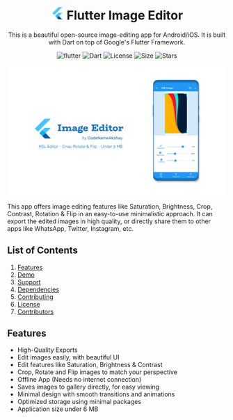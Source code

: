 # <div align="center"><img src="android/app/src/main/res/mipmap-xxhdpi/ic_launcher.png" alt="icon" width=30> Flutter Image Editor</div>

<div align="center">This is a beautiful open-source image-editing app for Android/iOS. It is built with Dart on top of Google's Flutter Framework.


![flutter](https://img.shields.io/badge/Flutter-Framework-green?logo=flutter)
![Dart](https://img.shields.io/badge/Dart-Language-blue?logo=dart)
![License](https://img.shields.io/github/license/codenameakshay/image-editor)
![Size](https://img.shields.io/github/repo-size/codenameakshay/image-editor?color=green)
![Stars](https://img.shields.io/github/stars/codenameakshay/image-editor)


</div>
<a><img alt='Prism UI Mockup' src='demo/ImageMockup.png'/></a>

This app offers image editing features like Saturation, Brightness, Crop, Contrast, Rotation & Flip in an easy-to-use minimalistic approach. It can export the edited images in high quality, or directly share them to other apps like WhatsApp, Twitter, Instagram, etc.

## List of Contents

1. [Features](#features)
2. [Demo](#demo)
3. [Support](#support)
4. [Dependencies](#dependencies)
5. [Contributing](#contributing)
6. [License](#license)
7. [Contributors](#contributors)

## Features

- High-Quality Exports
- Edit images easily, with beautiful UI
- Edit features like Saturation, Brightness & Contrast
- Crop, Rotate and Flip images to match your perspective
- Offline App (Needs no internet connection)
- Saves images to gallery directly, for easy viewing
- Minimal design with smooth transitions and animations
- Optimized storage using minimal packages
- Application size under 6 MB


